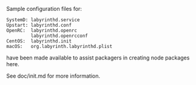 Sample configuration files for:
```
SystemD: labyrinthd.service
Upstart: labyrinthd.conf
OpenRC:  labyrinthd.openrc
         labyrinthd.openrcconf
CentOS:  labyrinthd.init
macOS:   org.labyrinth.labyrinthd.plist
```
have been made available to assist packagers in creating node packages here.

See doc/init.md for more information.
